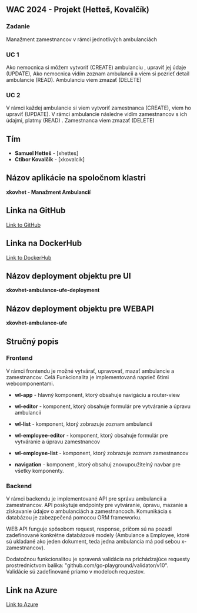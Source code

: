 ## WAC 2024 - Projekt (Hetteš, Kovalčík)

### Zadanie

Manažment zamestnancov v rámci jednotlivých ambulanciách

### UC 1

Ako nemocnica si môžem vytvoriť (CREATE) ambulanciu , upraviť jej údaje (UPDATE), Ako nemocnica vidím zoznam ambulancii a viem si pozrieť detail ambulancie (READ). Ambulanciu viem zmazať (DELETE)

### UC 2

V rámci každej ambulancie si viem vytvoriť zamestnanca (CREATE), viem ho upraviť (UPDATE). V rámci ambulancie následne vidím zamestnancov s ich údajmi, platmy (READ) . Zamestnanca viem zmazať (DELETE)

## Tím

- **Samuel Hetteš** - [xhettes]
- **Ctibor Kovalčík** - [xkovalcik]

## Názov aplikácie na spoločnom klastri

**xkovhet - Manažment Ambulancií**

## Linka na GitHub

[Link to GitHub](https://github.com/orgs/Wac-KovHet/repositories)

## Linka na DockerHub

[Link to DockerHub](httpshub.com/orgs/Wac-KovHet)

## Názov deployment objektu pre UI

**xkovhet-ambulance-ufe-deployment**

## Názov deployment objektu pre WEBAPI

**xkovhet-ambulance-ufe**

## Stručný popis

### Frontend

V rámci frontendu je možné vytvárať, upravovať, mazať ambulancie a zamestnancov. Celá Funkcionalita je implementovaná naprieč 6timi webcomponentami.

- **wl-app** - hlavný komponent, ktorý obsahuje navigáciu a router-view

- **wl-editor** - komponent, ktorý obsahuje formulár pre vytváranie a úpravu ambulancií

- **wl-list** - komponent, ktorý zobrazuje zoznam ambulancií

- **wl-employee-editor** - komponent, ktorý obsahuje formulár pre vytváranie a úpravu zamestnancov

- **wl-employee-list** - komponent, ktorý zobrazuje zoznam zamestnancov

- **navigation** - komponent , ktorý obsahuj znovupoužitelný navbar pre všetky komponenty.

### Backend

V rámci backendu je implementované API pre správu ambulancií a zamestnancov. API poskytuje endpointy pre vytváranie, úpravu, mazanie a získavanie údajov o ambulanciách a zamestnancoch. Komunikácia s databázou je zabezpečená pomocou ORM frameworku.

WEB API funguje spôsobom request, response, pričom sú na pozadí zadefinované konkrétne databázové modely (Ambulance a Employee, ktoré sú ukladané ako jeden dokument, teda jedna ambulancia má pod sebou x-zamestnancov).

Dodatočnou funkcionalitou je spravená validácia na prichádzajúce requesty prostredníctvom balíka: "github.com/go-playground/validator/v10". Validácie sú zadefinované priamo v modeloch requestov.

## Link na Azure

[Link to Azure](https://xkovhet-ambulance.azurewebsites.net/)
